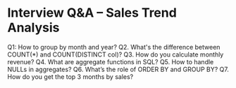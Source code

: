 # Interview Q&A – Sales Trend Analysis

Q1: How to group by month and year?
Q2. What's the difference between COUNT(*) and COUNT(DISTINCT col)?
Q3. How do you calculate monthly revenue?
Q4. What are aggregate functions in SQL?
Q5. How to handle NULLs in aggregates?
Q6. What’s the role of ORDER BY and GROUP BY?
Q7. How do you get the top 3 months by sales?
